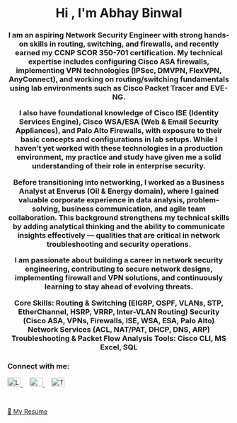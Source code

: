 <h1 align="center">Hi , I'm Abhay Binwal</h1>
<h3 align="center">I am an aspiring Network Security Engineer with strong hands-on skills in routing, switching, and firewalls, and recently earned my CCNP SCOR 350-701 certification. My technical expertise includes configuring Cisco ASA firewalls, implementing VPN technologies (IPSec, DMVPN, FlexVPN, AnyConnect), and working on routing/switching fundamentals using lab environments such as Cisco Packet Tracer and EVE-NG.

I also have foundational knowledge of Cisco ISE (Identity Services Engine), Cisco WSA/ESA (Web & Email Security Appliances), and Palo Alto Firewalls, with exposure to their basic concepts and configurations in lab setups. While I haven’t yet worked with these technologies in a production environment, my practice and study have given me a solid understanding of their role in enterprise security.

Before transitioning into networking, I worked as a Business Analyst at Enverus (Oil & Energy domain), where I gained valuable corporate experience in data analysis, problem-solving, business communication, and agile team collaboration. This background strengthens my technical skills by adding analytical thinking and the ability to communicate insights effectively — qualities that are critical in network troubleshooting and security operations.

I am passionate about building a career in network security engineering, contributing to secure network designs, implementing firewall and VPN solutions, and continuously learning to stay ahead of evolving threats.

Core Skills:
Routing & Switching (EIGRP, OSPF, VLANs, STP, EtherChannel, HSRP, VRRP, Inter-VLAN Routing)
Security (Cisco ASA, VPNs, Firewalls, ISE, WSA, ESA, Palo Alto)
Network Services (ACL, NAT/PAT, DHCP, DNS, ARP)
Troubleshooting & Packet Flow Analysis
Tools: Cisco CLI, MS Excel, SQL
</h3>

<h3 align="left">Connect with me:</h3>
<p align="left">

  <a href="https://www.linkedin.com/in/abhaybinwal/" target="_blank">
    <img src="https://cdn.jsdelivr.net/gh/devicons/devicon/icons/linkedin/linkedin-original.svg" alt="LinkedIn" height="20" width="30" />
  </a>
  &nbsp;&nbsp;&nbsp;
  <a href="mailto:abhaybinwal@gmail.com" target="_blank">
    <img src="https://cdn-icons-png.flaticon.com/512/732/732200.png" alt="Gmail" height="20" width="30" />
  </a>
  &nbsp;&nbsp;&nbsp;
  <a href="https://x.com/Abhaybinwal1" target="_blank">
    <img src="https://raw.githubusercontent.com/rahuldkjain/github-profile-readme-generator/master/src/images/icons/Social/twitter.svg" alt="Twitter" height="20" width="30" />
  </a>

</p>

<br/>

[📄 My Resume](https://github.com/abhaybinwal/Network-Security-Resume/raw/6ee04db10a7756b6e01e9660598a0eda75b6618b/Abhay_Binwal_Network_Security.pdf)






